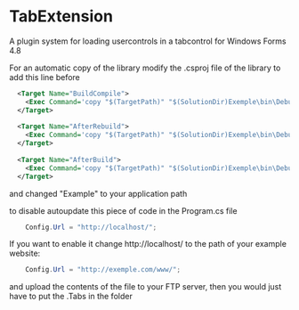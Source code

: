 # TabExtension
A plugin system for loading usercontrols in a tabcontrol for Windows Forms 4.8

For an automatic copy of the library modify the .csproj file of the library to add this line before </Project>

```xml
  <Target Name="BuildCompile">
	<Exec Command='copy "$(TargetPath)" "$(SolutionDir)Exemple\bin\Debug\Tabs\$(TargetName).Tabs"' Condition="Exists('$(SolutionDir)Exemple\bin\Debug\Tabs')"/>
  </Target>
  
  <Target Name="AfterRebuild">
	<Exec Command='copy "$(TargetPath)" "$(SolutionDir)Exemple\bin\Debug\Tabs\$(TargetName).Tabs"' Condition="Exists('$(SolutionDir)Exemple\bin\Debug\Tabs')"/>
  </Target>
  
  <Target Name="AfterBuild">
	<Exec Command='copy "$(TargetPath)" "$(SolutionDir)Exemple\bin\Debug\Tabs\$(TargetName).Tabs"' Condition="Exists('$(SolutionDir)Exemple\bin\Debug\Tabs')"/>
  </Target>
```

and changed "Example" to your application path

to disable autoupdate this piece of code in the Program.cs file
```csharp
	Config.Url = "http://localhost/";
```

If you want to enable it change http://localhost/ to the path of your example website:
```csharp
	Config.Url = "http://exemple.com/www/";
```
and upload the contents of the file to your FTP server, then you would just have to put the .Tabs in the folder